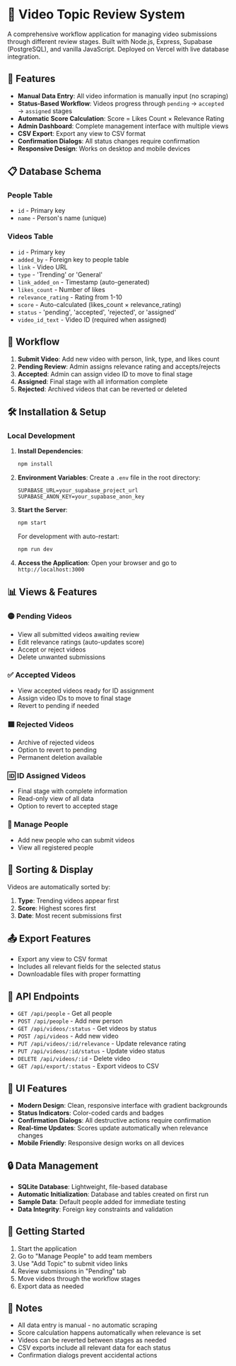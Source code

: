 # 🌊 Video Topic Review System

A comprehensive workflow application for managing video submissions through different review stages. Built with Node.js, Express, Supabase (PostgreSQL), and vanilla JavaScript. Deployed on Vercel with live database integration.

## 🚀 Features

- **Manual Data Entry**: All video information is manually input (no scraping)
- **Status-Based Workflow**: Videos progress through `pending` → `accepted` → `assigned` stages
- **Automatic Score Calculation**: Score = Likes Count × Relevance Rating
- **Admin Dashboard**: Complete management interface with multiple views
- **CSV Export**: Export any view to CSV format
- **Confirmation Dialogs**: All status changes require confirmation
- **Responsive Design**: Works on desktop and mobile devices

## 📋 Database Schema

### People Table
- `id` - Primary key
- `name` - Person's name (unique)

### Videos Table
- `id` - Primary key
- `added_by` - Foreign key to people table
- `link` - Video URL
- `type` - 'Trending' or 'General'
- `link_added_on` - Timestamp (auto-generated)
- `likes_count` - Number of likes
- `relevance_rating` - Rating from 1-10
- `score` - Auto-calculated (likes_count × relevance_rating)
- `status` - 'pending', 'accepted', 'rejected', or 'assigned'
- `video_id_text` - Video ID (required when assigned)

## 🔄 Workflow

1. **Submit Video**: Add new video with person, link, type, and likes count
2. **Pending Review**: Admin assigns relevance rating and accepts/rejects
3. **Accepted**: Admin can assign video ID to move to final stage
4. **Assigned**: Final stage with all information complete
5. **Rejected**: Archived videos that can be reverted or deleted

## 🛠️ Installation & Setup

### Local Development

1. **Install Dependencies**:
   ```bash
   npm install
   ```

2. **Environment Variables**:
   Create a `.env` file in the root directory:
   ```env
   SUPABASE_URL=your_supabase_project_url
   SUPABASE_ANON_KEY=your_supabase_anon_key
   ```

3. **Start the Server**:
   ```bash
   npm start
   ```
   
   For development with auto-restart:
   ```bash
   npm run dev
   ```

3. **Access the Application**:
   Open your browser and go to `http://localhost:3000`

## 📊 Views & Features

### 🟡 Pending Videos
- View all submitted videos awaiting review
- Edit relevance ratings (auto-updates score)
- Accept or reject videos
- Delete unwanted submissions

### ✅ Accepted Videos
- View accepted videos ready for ID assignment
- Assign video IDs to move to final stage
- Revert to pending if needed

### 🟥 Rejected Videos
- Archive of rejected videos
- Option to revert to pending
- Permanent deletion available

### 🆔 ID Assigned Videos
- Final stage with complete information
- Read-only view of all data
- Option to revert to accepted stage

### 👥 Manage People
- Add new people who can submit videos
- View all registered people

## 🎯 Sorting & Display

Videos are automatically sorted by:
1. **Type**: Trending videos appear first
2. **Score**: Highest scores first
3. **Date**: Most recent submissions first

## 📤 Export Features

- Export any view to CSV format
- Includes all relevant fields for the selected status
- Downloadable files with proper formatting

## 🔧 API Endpoints

- `GET /api/people` - Get all people
- `POST /api/people` - Add new person
- `GET /api/videos/:status` - Get videos by status
- `POST /api/videos` - Add new video
- `PUT /api/videos/:id/relevance` - Update relevance rating
- `PUT /api/videos/:id/status` - Update video status
- `DELETE /api/videos/:id` - Delete video
- `GET /api/export/:status` - Export videos to CSV

## 🎨 UI Features

- **Modern Design**: Clean, responsive interface with gradient backgrounds
- **Status Indicators**: Color-coded cards and badges
- **Confirmation Dialogs**: All destructive actions require confirmation
- **Real-time Updates**: Scores update automatically when relevance changes
- **Mobile Friendly**: Responsive design works on all devices

## 🔒 Data Management

- **SQLite Database**: Lightweight, file-based database
- **Automatic Initialization**: Database and tables created on first run
- **Sample Data**: Default people added for immediate testing
- **Data Integrity**: Foreign key constraints and validation

## 🚦 Getting Started

1. Start the application
2. Go to "Manage People" to add team members
3. Use "Add Topic" to submit video links
4. Review submissions in "Pending" tab
5. Move videos through the workflow stages
6. Export data as needed

## 📝 Notes

- All data entry is manual - no automatic scraping
- Score calculation happens automatically when relevance is set
- Videos can be reverted between stages as needed
- CSV exports include all relevant data for each status
- Confirmation dialogs prevent accidental actions
